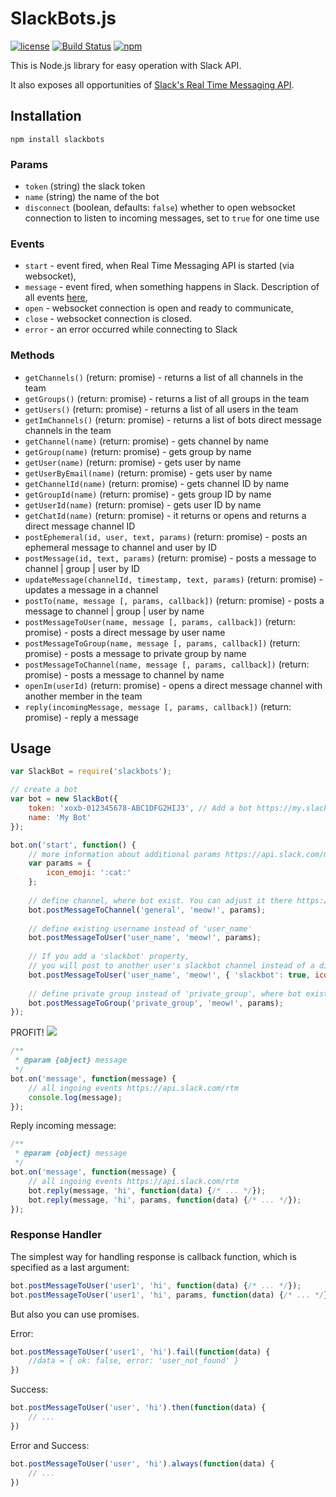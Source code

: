 # SlackBots.js
[![license](http://img.shields.io/badge/license-MIT-blue.svg?style=flat)](https://raw.githubusercontent.com/mishk0/slack-bot-api/master/LICENSE)
[![Build Status](https://travis-ci.org/mishk0/slack-bot-api.svg?branch=master)](https://travis-ci.org/mishk0/slack-bot-api)
[![npm](https://img.shields.io/npm/v/slackbots.svg?style=flat)](https://www.npmjs.com/package/slackbots)

This is Node.js library for easy operation with Slack API.

It also exposes all opportunities of <a href="https://api.slack.com/rtm">Slack's Real Time Messaging API</a>.

## Installation

```
npm install slackbots
```

### Params
- `token` (string) the slack token
- `name` (string) the name of the bot
- `disconnect` (boolean, defaults: `false`) whether to open websocket connection to listen to incoming messages, set to `true` for one time use

### Events

- `start` - event fired, when Real Time Messaging API is started (via websocket),
- `message` - event fired, when something happens in Slack. Description of all events <a href="https://api.slack.com/rtm">here</a>,
- `open` - websocket connection is open and ready to communicate,
- `close` - websocket connection is closed.
- `error` - an error occurred while connecting to Slack

### Methods

- `getChannels()` (return: promise) - returns a list of all channels in the team
- `getGroups()` (return: promise) - returns a list of all groups in the team
- `getUsers()` (return: promise) - returns a list of all users in the team
- `getImChannels()` (return: promise) - returns a list of bots direct message channels in the team
- `getChannel(name)` (return: promise) - gets channel by name
- `getGroup(name)` (return: promise) - gets group by name
- `getUser(name)` (return: promise) - gets user by name
- `getUserByEmail(name)` (return: promise) - gets user by name
- `getChannelId(name)` (return: promise) - gets channel ID by name
- `getGroupId(name)` (return: promise) - gets group ID by name
- `getUserId(name)` (return: promise) - gets user ID by name
- `getChatId(name)` (return: promise) - it returns or opens and returns a direct message channel ID
- `postEphemeral(id, user, text, params)` (return: promise) - posts an ephemeral message to channel and user by ID
- `postMessage(id, text, params)` (return: promise) - posts a message to channel | group | user by ID
- `updateMessage(channelId, timestamp, text, params)` (return: promise) - updates a message in a channel
- `postTo(name, message [, params, callback])` (return: promise) - posts a message to channel | group | user by name
- `postMessageToUser(name, message [, params, callback])` (return: promise) - posts a direct message by user name
- `postMessageToGroup(name, message [, params, callback])` (return: promise) - posts a message to private group by name
- `postMessageToChannel(name, message [, params, callback])` (return: promise) - posts a message to channel by name
- `openIm(userId)` (return: promise) - opens a direct message channel with another member in the team
- `reply(incomingMessage, message [, params, callback])` (return: promise) - reply a message

## Usage
```js
var SlackBot = require('slackbots');

// create a bot
var bot = new SlackBot({
    token: 'xoxb-012345678-ABC1DFG2HIJ3', // Add a bot https://my.slack.com/services/new/bot and put the token 
    name: 'My Bot'
});

bot.on('start', function() {
    // more information about additional params https://api.slack.com/methods/chat.postMessage
    var params = {
        icon_emoji: ':cat:'
    };
    
    // define channel, where bot exist. You can adjust it there https://my.slack.com/services 
    bot.postMessageToChannel('general', 'meow!', params);
    
    // define existing username instead of 'user_name'
    bot.postMessageToUser('user_name', 'meow!', params); 
    
    // If you add a 'slackbot' property, 
    // you will post to another user's slackbot channel instead of a direct message
    bot.postMessageToUser('user_name', 'meow!', { 'slackbot': true, icon_emoji: ':cat:' }); 
    
    // define private group instead of 'private_group', where bot exist
    bot.postMessageToGroup('private_group', 'meow!', params); 
});
```
PROFIT!
<img src="http://i.imgur.com/hqzTXHm.png" />

```js
/**
 * @param {object} message
 */
bot.on('message', function(message) {
    // all ingoing events https://api.slack.com/rtm
    console.log(message);
});
```

Reply incoming message:
```js
/**
 * @param {object} message
 */
bot.on('message', function(message) {
    // all ingoing events https://api.slack.com/rtm
    bot.reply(message, 'hi', function(data) {/* ... */});
    bot.reply(message, 'hi', params, function(data) {/* ... */});
});
```

### Response Handler

The simplest way for handling response is callback function, which is specified as a last argument:
```js
bot.postMessageToUser('user1', 'hi', function(data) {/* ... */});
bot.postMessageToUser('user1', 'hi', params, function(data) {/* ... */});
```

But also you can use promises.

Error:
```js
bot.postMessageToUser('user1', 'hi').fail(function(data) {
    //data = { ok: false, error: 'user_not_found' }
})
```
Success:
```js
bot.postMessageToUser('user', 'hi').then(function(data) {
    // ...
})
```
Error and Success:
```js
bot.postMessageToUser('user', 'hi').always(function(data) {
    // ...
})
```

